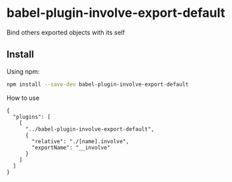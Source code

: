 # babel-plugin-involve-export-default

Bind others exported objects with its self

## Install

Using npm:

```sh
npm install --save-dev babel-plugin-involve-export-default
```

How to use

```
{
  "plugins": [
    [
      "../babel-plugin-involve-export-default",
      {
        "relative": "./[name].involve",
        "exportName": "__involve"
      }
    ]
  ]
}
```

